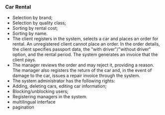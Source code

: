 ### Car Rental
- Selection by brand;
- Selection by quality class;
- Sorting by rental cost;
- Sorting by name.
- The client registers in the system, selects a car and places an order for rental. An unregistered client cannot place an order. In the order details, the client specifies passport data, the "with driver"/"without driver" option, and the rental period. The system generates an invoice that the client pays.
- The manager reviews the order and may reject it, providing a reason. The manager also registers the return of the car and, in the event of damage to the car, issues a repair invoice through the system.
- The system administrator has the following rights:
- Adding, deleting cars, editing car information;
- Blocking/unblocking users;
- Registering managers in the system.
- multilingual interface
- pagination

